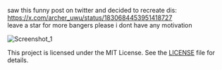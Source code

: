 saw this funny post on twitter and decided to recreate dis: https://x.com/archer_uwu/status/1830684453951418727 \
leave a star for more bangers please i dont have any motivation

![Screenshot_1](https://i.imgur.com/vtTAh8n.png)

This project is licensed under the MIT License. See the [LICENSE](LICENSE) file for details.
